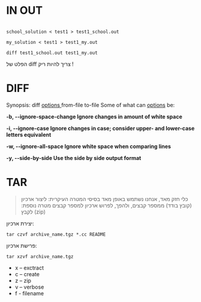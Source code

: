 # IN OUT #


```

school_solution < test1 > test1_school.out

my_solution < test1 > test1_my.out

diff test1_school.out test1_my.out

```
הפלט של  diff צריך להיות ריק !



# DIFF #
Synopsis: diff [options ](.md) from-file to-file
Some of what can [options](options.md) be:

**-b, --ignore-space-change
Ignore changes in amount of white space**

**-i, --ignore-case
Ignore changes in case; consider upper- and lower-case letters equivalent**

**-w, --ignore-all-space
Ignore white space when comparing lines**

**-y, --side-by-side
Use the side by side output format**

# TAR #
> כלי חזק מאד, אנחנו נשתמש באופן מאד בסיסי
> המטרה העיקרית:  ליצור ארכיון (קובץ בודד) ממספר קבצים, ולהפך, לפרוש ארכיון למספר קבצים
> מטרה נוספת: לקבץ (zip)

יצירת ארכיון:
```
tar czvf archive_name.tgz *.cc README
```
פרישת ארכיון:
```
tar xzvf archive_name.tgz 
```


  * x – exctract
  * c – create
  * z – zip
  * v – verbose
  * f - filename